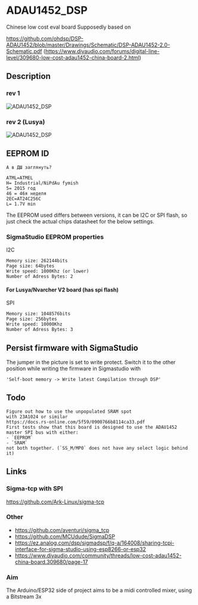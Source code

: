 # ADAU1452_DSP
Chinese low cost eval board
Supposedly based on 

https://github.com/ohdsp/DSP-ADAU1452/blob/master/Drawings/Schematic/DSP-ADAU1452-2.0-Schematic.pdf
(https://www.diyaudio.com/forums/digital-line-level/309680-low-cost-adau1452-china-board-2.html)

## Description

### rev 1
![ADAU1452_DSP](https://raw.githubusercontent.com/tecteun/ADAU1452_DSP/master/board.jpg "Logo ADAU1452_DSP")

### rev 2 (Lusya)
![ADAU1452_DSP](https://raw.githubusercontent.com/tecteun/ADAU1452_DSP/master/board2.jpg "Logo ADAU1452_DSP")


## EEPROM ID
    А в ДШ заглянуть?

    ATML=ATMEL
    H= Industrial/NiPdAu fymish
    5= 2015 год
    46 = 46я неделя
    2EC=AT24C256C
    L= 1.7V min

The EEPROM used differs between versions, it can be I2C or SPI flash, so just check the actual chips datasheet for the below settings.

### SigmaStudio EEPROM properties

I2C

    Memory size: 262144bits
    Page size: 64bytes
    Write speed: 1000Khz (or lower)
    Number of Adress Bytes: 2

#### For Lusya/Nvarcher V2 board (has spi flash)

SPI
	
	Memory size: 1048576bits
    Page size: 256bytes
    Write speed: 10000Khz 
    Number of Adress Bytes: 3

## Persist firmware with SigmaStudio

The jumper in the picture is set to write protect.
Switch it to the other position while writing the firmware in Sigmastudio with

	'Self-boot memory -> Write latest Compilation through DSP'



## Todo

    Figure out how to use the unpopulated SRAM spot
    with 23A1024 or similar
    https://docs.rs-online.com/5f59/0900766b8114ca33.pdf
    First tests show that this board is designed to use the ADAU1452 master SPI bus with either:
    - `EEPROM`
    - `SRAM`
    not both together. (`SS_M/MP0` does not have any select logic behind it)

## Links

### Sigma-tcp with SPI

https://github.com/Ark-Linux/sigma-tcp

### Other

- https://github.com/aventuri/sigma_tcp
- https://github.com/MCUdude/SigmaDSP
- https://ez.analog.com/dsp/sigmadsp/f/q-a/164008/sharing-tcpi-interface-for-sigma-studio-using-esp8266-or-esp32
- https://www.diyaudio.com/community/threads/low-cost-adau1452-china-board.309680/page-17

### Aim

The Arduino/ESP32 side of project aims to be a midi controlled mixer, using a Bitstream 3x
